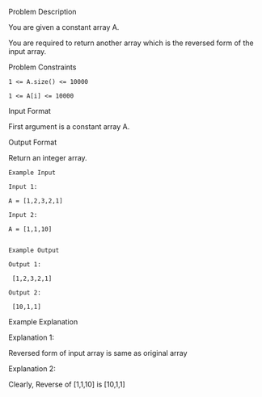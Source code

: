 Problem Description

You are given a constant array A.

You are required to return another array which is the reversed form of the input array.



Problem Constraints

    1 <= A.size() <= 10000
    
    1 <= A[i] <= 10000



Input Format

First argument is a constant array A.



Output Format

Return an integer array.

    
    
    Example Input
    
    Input 1:
    
    A = [1,2,3,2,1]
    
    Input 2:
    
    A = [1,1,10]
    
    
    Example Output
    
    Output 1:
    
     [1,2,3,2,1] 
    
    Output 2:
    
     [10,1,1] 
    

Example Explanation

Explanation 1:

Reversed form of input array is same as original array

Explanation 2:

Clearly, Reverse of [1,1,10] is [10,1,1]